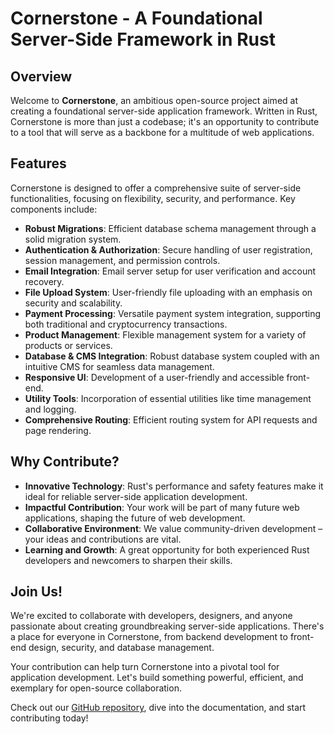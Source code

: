 # Cornerstone - A Foundational Server-Side Framework in Rust

## Overview

Welcome to **Cornerstone**, an ambitious open-source project aimed at creating a foundational server-side application framework. Written in Rust, Cornerstone is more than just a codebase; it's an opportunity to contribute to a tool that will serve as a backbone for a multitude of web applications.

## Features

Cornerstone is designed to offer a comprehensive suite of server-side functionalities, focusing on flexibility, security, and performance. Key components include:

- **Robust Migrations**: Efficient database schema management through a solid migration system.
- **Authentication & Authorization**: Secure handling of user registration, session management, and permission controls.
- **Email Integration**: Email server setup for user verification and account recovery.
- **File Upload System**: User-friendly file uploading with an emphasis on security and scalability.
- **Payment Processing**: Versatile payment system integration, supporting both traditional and cryptocurrency transactions.
- **Product Management**: Flexible management system for a variety of products or services.
- **Database & CMS Integration**: Robust database system coupled with an intuitive CMS for seamless data management.
- **Responsive UI**: Development of a user-friendly and accessible front-end.
- **Utility Tools**: Incorporation of essential utilities like time management and logging.
- **Comprehensive Routing**: Efficient routing system for API requests and page rendering.

## Why Contribute?

- **Innovative Technology**: Rust's performance and safety features make it ideal for reliable server-side application development.
- **Impactful Contribution**: Your work will be part of many future web applications, shaping the future of web development.
- **Collaborative Environment**: We value community-driven development – your ideas and contributions are vital.
- **Learning and Growth**: A great opportunity for both experienced Rust developers and newcomers to sharpen their skills.

## Join Us!

We're excited to collaborate with developers, designers, and anyone passionate about creating groundbreaking server-side applications. There's a place for everyone in Cornerstone, from backend development to front-end design, security, and database management.

Your contribution can help turn Cornerstone into a pivotal tool for application development. Let's build something powerful, efficient, and exemplary for open-source collaboration.

Check out our [GitHub repository](#), dive into the documentation, and start contributing today!
